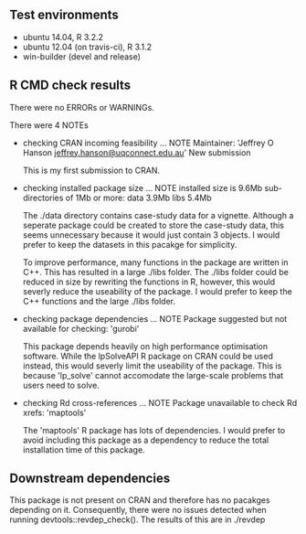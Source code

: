 ## Test environments
* ubuntu 14.04, R 3.2.2
* ubuntu 12.04 (on travis-ci), R 3.1.2
* win-builder (devel and release) 

## R CMD check results
There were no ERRORs or WARNINGs.

There were 4 NOTEs

* checking CRAN incoming feasibility ... NOTE
  Maintainer: 'Jeffrey O Hanson <jeffrey.hanson@uqconnect.edu.au>'
  New submission
  
  This is my first submission to CRAN.
  
* checking installed package size ... NOTE
  installed size is  9.6Mb
  sub-directories of 1Mb or more:
    data   3.9Mb
    libs   5.4Mb
    
  The ./data directory contains case-study data for a vignette. Although a seperate package could be created to store the case-study data, this
  seems unnecessary because it would just contain 3 objects. I would prefer to keep the datasets in this pacakge for simplicity.
  
  To improve performance, many functions in the package are written in C++. This has resulted in a large ./libs folder. The ./libs folder could be reduced
  in size by rewriting the functions in R, however, this would severly reduce the useability of the package. I would prefer to keep the C++ functions and the
  large ./libs folder.

* checking package dependencies ... NOTE
  Package suggested but not available for checking: 'gurobi'
  
  This package depends heavily on high performance optimisation software. While the lpSolveAPI R package on CRAN could be used instead, this would severly limit the 
  useability of the package. This is because 'lp_solve' cannot accomodate the large-scale problems that users need to solve.
  
* checking Rd cross-references ... NOTE
  Package unavailable to check Rd xrefs: 'maptools'
  
  The 'maptools' R package has lots of dependencies. I would prefer to avoid including this package as a dependency to reduce the total installation time of this package.
  
## Downstream dependencies
This package is not present on CRAN and therefore has no pacakges depending on it. Consequently, there were no issues detected when running devtools::revdep_check().
The results of this are in ./revdep
